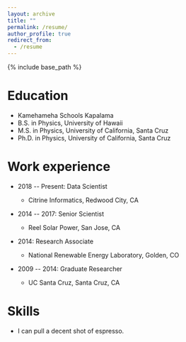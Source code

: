 ```yaml
---
layout: archive
title: ""
permalink: /resume/
author_profile: true
redirect_from:
  - /resume
---
```


{% include base_path %}

Education
======
* Kamehameha Schools Kapalama
* B.S. in Physics, University of Hawaii
* M.S. in Physics, University of California, Santa Cruz
* Ph.D. in Physics, University of California, Santa Cruz 

Work experience
======
* 2018 -- Present: Data Scientist
  * Citrine Informatics, Redwood City, CA

* 2014 -- 2017: Senior Scientist
  * Reel Solar Power, San Jose, CA

* 2014: Research Associate
  * National Renewable Energy Laboratory, Golden, CO

* 2009 -- 2014: Graduate Researcher
  * UC Santa Cruz, Santa Cruz, CA
  
Skills
======
* I can pull a decent shot of espresso.

